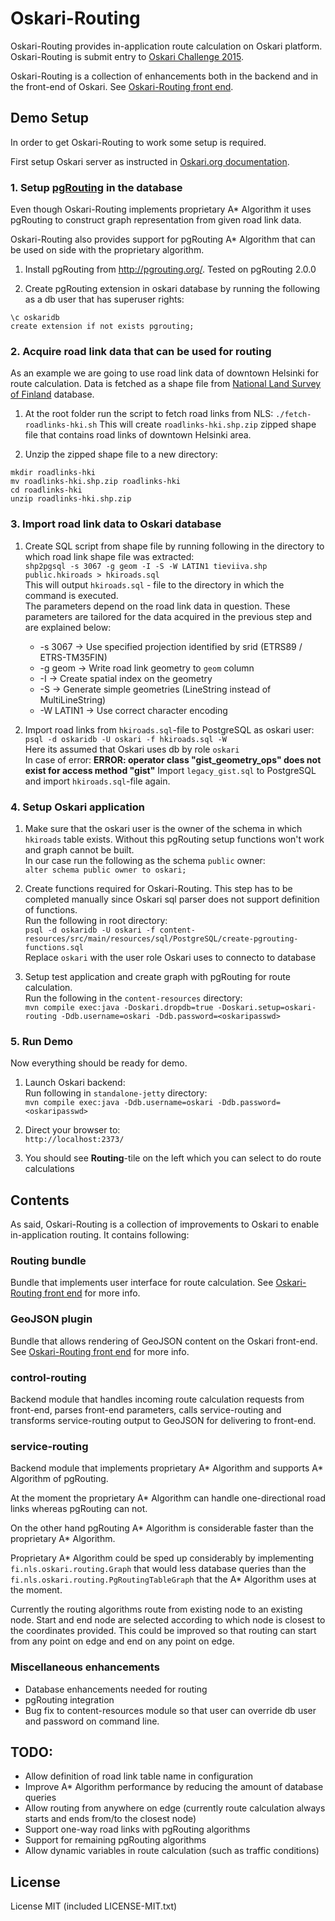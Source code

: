 # Oskari-Routing

Oskari-Routing provides in-application route calculation on Oskari platform. Oskari-Routing is submit entry to [Oskari Challenge 2015](http://oskari.org/challenge).

Oskari-Routing is a collection of enhancements both in the backend and in the front-end of Oskari. See [Oskari-Routing front end](https://github.com/uhef/Oskari-Routing-frontend).

## Demo Setup

In order to get Oskari-Routing to work some setup is required.

First setup Oskari server as instructed in [Oskari.org documentation](http://oskari.org/documentation/backend/server-embedded-developer).

### 1. Setup [pgRouting](http://pgrouting.org/) in the database

Even though Oskari-Routing implements proprietary A\* Algorithm it uses pgRouting to construct graph representation
from given road link data.

Oskari-Routing also provides support for pgRouting A\* Algorithm that can be used on side with the proprietary algorithm.

1. Install pgRouting from http://pgrouting.org/. Tested on pgRouting 2.0.0

2. Create pgRouting extension in oskari database by running the following as a db user that has superuser rights:
```
\c oskaridb
create extension if not exists pgrouting;
```

### 2. Acquire road link data that can be used for routing

As an example we are going to use road link data of downtown Helsinki for route calculation.
Data is fetched as a shape file from [National Land Survey of Finland](http://www.maanmittauslaitos.fi/en) database.

1. At the root folder run the script to fetch road links from NLS:
`./fetch-roadlinks-hki.sh`
This will create `roadlinks-hki.shp.zip` zipped shape file that contains road links of downtown Helsinki area.

2. Unzip the zipped shape file to a new directory:
```
mkdir roadlinks-hki
mv roadlinks-hki.shp.zip roadlinks-hki
cd roadlinks-hki
unzip roadlinks-hki.shp.zip
```

### 3. Import road link data to Oskari database

1. Create SQL script from shape file by running following in the directory to which road link shape file was extracted:  
`shp2pgsql -s 3067 -g geom -I -S -W LATIN1 tieviiva.shp public.hkiroads > hkiroads.sql`  
This will output `hkiroads.sql` - file to the directory in which the command is executed.  
The parameters depend on the road link data in question. These parameters are tailored for the data acquired in the
previous step and are explained below:  
    * -s 3067 -> Use specified projection identified by srid (ETRS89 / ETRS-TM35FIN)
    * -g geom -> Write road link geometry to `geom` column
    * -I -> Create spatial index on the geometry
    * -S -> Generate simple geometries (LineString instead of MultiLineString)
    * -W LATIN1 -> Use correct character encoding  

2. Import road links from `hkiroads.sql`-file to PostgreSQL as oskari user:
`psql -d oskaridb -U oskari -f hkiroads.sql -W`  
Here its assumed that Oskari uses db by role `oskari`    
In case of error: **ERROR: operator class "gist_geometry_ops" does not exist for access method "gist"**
Import `legacy_gist.sql` to PostgreSQL and import `hkiroads.sql`-file again.

### 4. Setup Oskari application

1. Make sure that the oskari user is the owner of the schema in which `hkiroads` table exists.
Without this pgRouting setup functions won't work and graph cannot be built.  
In our case run the following as the schema `public` owner:  
`alter schema public owner to oskari;`

2. Create functions required for Oskari-Routing. This step has to be completed manually since Oskari sql parser does not support definition of functions.  
Run the following in root directory:  
`psql -d oskaridb -U oskari -f content-resources/src/main/resources/sql/PostgreSQL/create-pgrouting-functions.sql`  
Replace `oskari` with the user role Oskari uses to connecto to database

3. Setup test application and create graph with pgRouting for route calculation.  
Run the following in the `content-resources` directory:  
`mvn compile exec:java -Doskari.dropdb=true -Doskari.setup=oskari-routing -Ddb.username=oskari -Ddb.password=<oskaripasswd>`

### 5. Run Demo

Now everything should be ready for demo.

1. Launch Oskari backend:  
Run following in `standalone-jetty` directory:  
`mvn compile exec:java -Ddb.username=oskari -Ddb.password=<oskaripasswd>`

2. Direct your browser to:  
`http://localhost:2373/`

3. You should see **Routing**-tile on the left which you can select to do route calculations

## Contents

As said, Oskari-Routing is a collection of improvements to Oskari to enable in-application routing. It contains following:

### Routing bundle

Bundle that implements user interface for route calculation. See [Oskari-Routing front end](https://github.com/uhef/Oskari-Routing-frontend) for more info.

### GeoJSON plugin

Bundle that allows rendering of GeoJSON content on the Oskari front-end. See [Oskari-Routing front end](https://github.com/uhef/Oskari-Routing-frontend) for more info.

### control-routing

Backend module that handles incoming route calculation requests from front-end, parses front-end parameters, calls service-routing and
transforms service-routing output to GeoJSON for delivering to front-end.

### service-routing

Backend module that implements proprietary A\* Algorithm and supports A\* Algorithm of pgRouting.

At the moment the proprietary A\* Algorithm can handle one-directional road links whereas pgRouting can not.

On the other hand pgRouting A\* Algorithm is considerable faster than the proprietary A\* Algorithm.

Proprietary A\* Algorithm could be sped up considerably by implementing `fi.nls.oskari.routing.Graph` that would
less database queries than the `fi.nls.oskari.routing.PgRoutingTableGraph` that the A\* Algorithm uses at
the moment.

Currently the routing algorithms route from existing node to an existing node. Start and end node are selected according to
which node is closest to the coordinates provided. This could be improved so that routing can start from any point on
edge and end on any point on edge.

### Miscellaneous enhancements

* Database enhancements needed for routing
* pgRouting integration
* Bug fix to content-resources module so that user can override db user and password on command line.

## TODO:

* Allow definition of road link table name in configuration
* Improve A\* Algorithm performance by reducing the amount of database queries
* Allow routing from anywhere on edge (currently route calculation always starts and ends from/to the closest node)
* Support one-way road links with pgRouting algorithms
* Support for remaining pgRouting algorithms
* Allow dynamic variables in route calculation (such as traffic conditions)

## License

License MIT (included LICENSE-MIT.txt)